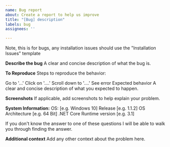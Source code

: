 ```yaml
---
name: Bug report
about: Create a report to help us improve
title: "[Bug] description"
labels: bug
assignees: ''

---
```


Note, this is for bugs, any installation issues should use the "Installation Issues" template

**Describe the bug**
A clear and concise description of what the bug is.

**To Reproduce**
Steps to reproduce the behavior:

Go to '...'
Click on '....'
Scroll down to '....'
See error
Expected behavior
A clear and concise description of what you expected to happen.

**Screenshots**
If applicable, add screenshots to help explain your problem.

**System Information:**
OS: [e.g. Windows 10]
Release [e.g. 1.1.2]
OS Architecture [e.g. 64 Bit]
.NET Core Runtime version [e.g. 3.1]

If you don't know the answer to one of these questions I will be able to walk you through finding the answer.

**Additional context**
Add any other context about the problem here.
